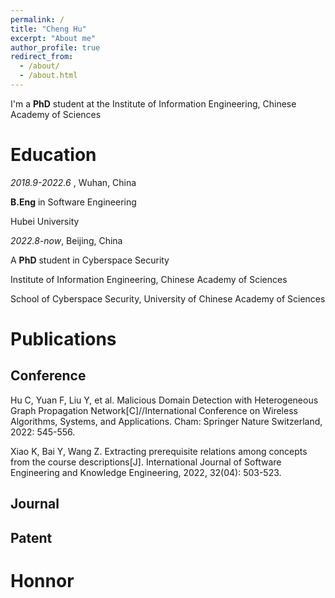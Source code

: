 ```yaml
---
permalink: /
title: "Cheng Hu"
excerpt: "About me"
author_profile: true
redirect_from: 
  - /about/
  - /about.html
---
```

I'm a **PhD** student at the Institute of Information Engineering, Chinese Academy of Sciences
# Education

*2018.9-2022.6* , Wuhan, China

**B.Eng** in Software Engineering

Hubei University

*2022.8-now*, Beijing, China

A **PhD** student in Cyberspace Security

Institute of Information Engineering, Chinese Academy of Sciences

School of Cyberspace Security, University of Chinese Academy of Sciences

# Publications

## Conference

Hu C, Yuan F, Liu Y, et al. Malicious Domain Detection with Heterogeneous Graph Propagation Network[C]//International Conference on Wireless Algorithms, Systems, and Applications. Cham: Springer Nature Switzerland, 2022: 545-556.

Xiao K, Bai Y, Wang Z. Extracting prerequisite relations among concepts from the course descriptions[J]. International Journal of Software Engineering and Knowledge Engineering, 2022, 32(04): 503-523.

## Journal

## Patent

# Honnor
